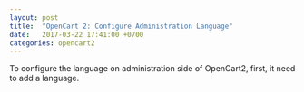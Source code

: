 ```yaml
---
layout: post
title:  "OpenCart 2: Configure Administration Language"
date:   2017-03-22 17:41:00 +0700
categories: opencart2
---
```

To configure the language on administration side of OpenCart2, first, it need to add a language.